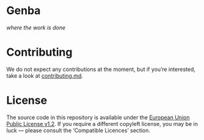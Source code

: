# Genba

*where the work is done*

# Contributing

We do not expect any contributions at the moment, but if you’re interested, take a look at [contributing.md](./contributing.md).

# License

The source code in this repository is available under the [European Union Public License v1.2](./license.md). If you require a different copyleft license, you may be in luck — please consult the ‘Compatible Licences’ section.
